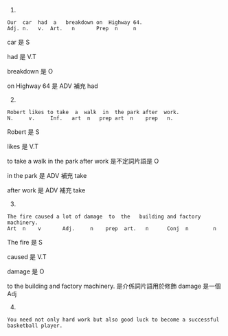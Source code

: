 1. 
```
Our  car  had  a   breakdown on  Highway 64.
Adj. n.   v.  Art.   n       Prep  n     n
```

car 是 S 

had 是 V.T

breakdown 是 O

on Highway 64 是 ADV 補充 had

2. 
```
Robert likes to take  a  walk  in  the park after  work. 
N.     v.     Inf.   art  n   prep art  n    prep   n.
```
Robert 是 S

likes 是 V.T

to take a walk in the park after work 是不定詞片語是 O

in the park 是 ADV 補充 take

after work 是 ADV 補充 take

3. 

```
The fire caused a lot of damage  to  the   building and factory machinery.
Art  n    v       Adj.     n    prep  art.   n      Conj  n        n
```

The fire 是 S

caused 是 V.T

damage 是 O

to  the   building and factory machinery. 是介係詞片語用於修飾 damage 是一個 Adj

4.

```
You need not only hard work but also good luck to become a successful basketball player.
```
